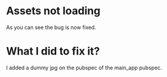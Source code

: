 # Assets not loading
As you can see the bug is now fixed.

# What I did to fix it?
I added a dummy jpg on the pubspec of the main_app pubspec.

